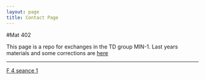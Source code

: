 ```yaml
---
layout: page
title: Contact Page
---
```


#Mat 402

This page is a repo for exchanges 
in the TD group MIN-1. Last years
materials and some corrections are
[here](https://webusers.imj-prg.fr/~helene.eynard-bontemps/enseignement.html)


---


[F 4 seance 1](corr_4.1.pdf)
